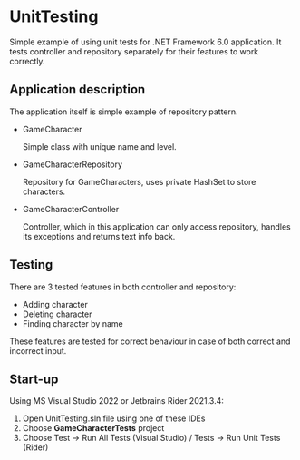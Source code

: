 # UnitTesting
Simple example of using unit tests for .NET Framework 6.0 application. It tests controller and repository separately for their features to work correctly.
## Application description
The application itself is simple example of repository pattern.
- GameCharacter

    Simple class with unique name and level.    
- GameCharacterRepository

    Repository for GameCharacters, uses private HashSet to store characters.
- GameCharacterController

    Controller, which in this application can only access repository, handles its exceptions and returns text info back.
## Testing
There are 3 tested features in both controller and repository:
- Adding character
- Deleting character
- Finding character by name

These features are tested for correct behaviour in case of both correct and incorrect input.
## Start-up
Using MS Visual Studio 2022 or Jetbrains Rider 2021.3.4:
1. Open UnitTesting.sln file using one of these IDEs
2. Choose **GameCharacterTests** project
3. Choose Test -> Run All Tests (Visual Studio) / Tests -> Run Unit Tests (Rider)
